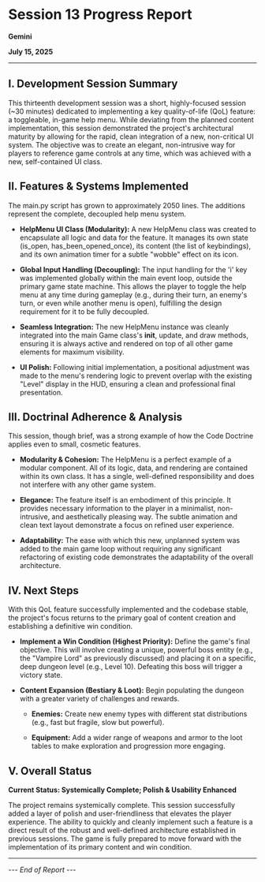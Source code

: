 # Session 13 Progress Report

**Gemini**

**July 15, 2025**

---

## **I. Development Session Summary**

This thirteenth development session was a short, highly-focused session (~30 minutes) dedicated to implementing a key quality-of-life (QoL) feature: a toggleable, in-game help menu. While deviating from the planned content implementation, this session demonstrated the project's architectural maturity by allowing for the rapid, clean integration of a new, non-critical UI system. The objective was to create an elegant, non-intrusive way for players to reference game controls at any time, which was achieved with a new, self-contained UI class.

## **II. Features & Systems Implemented**

The main.py script has grown to approximately 2050 lines. The additions represent the complete, decoupled help menu system.

- **HelpMenu UI Class (Modularity):** A new HelpMenu class was created to encapsulate all logic and data for the feature. It manages its own state (is_open, has_been_opened_once), its content (the list of keybindings), and its own animation timer for a subtle "wobble" effect on its icon.

- **Global Input Handling (Decoupling):** The input handling for the 'i' key was implemented globally within the main event loop, outside the primary game state machine. This allows the player to toggle the help menu at any time during gameplay (e.g., during their turn, an enemy's turn, or even while another menu is open), fulfilling the design requirement for it to be fully decoupled.

- **Seamless Integration:** The new HelpMenu instance was cleanly integrated into the main Game class's __init__, update, and draw methods, ensuring it is always active and rendered on top of all other game elements for maximum visibility.

- **UI Polish:** Following initial implementation, a positional adjustment was made to the menu's rendering logic to prevent overlap with the existing "Level" display in the HUD, ensuring a clean and professional final presentation.

## **III. Doctrinal Adherence & Analysis**

This session, though brief, was a strong example of how the Code Doctrine applies even to small, cosmetic features.

- **Modularity & Cohesion:** The HelpMenu is a perfect example of a modular component. All of its logic, data, and rendering are contained within its own class. It has a single, well-defined responsibility and does not interfere with any other game system.

- **Elegance:** The feature itself is an embodiment of this principle. It provides necessary information to the player in a minimalist, non-intrusive, and aesthetically pleasing way. The subtle animation and clean text layout demonstrate a focus on refined user experience.

- **Adaptability:** The ease with which this new, unplanned system was added to the main game loop without requiring any significant refactoring of existing code demonstrates the adaptability of the overall architecture.

## **IV. Next Steps**

With this QoL feature successfully implemented and the codebase stable, the project's focus returns to the primary goal of content creation and establishing a definitive win condition.

- **Implement a Win Condition (Highest Priority):** Define the game's final objective. This will involve creating a unique, powerful boss entity (e.g., the "Vampire Lord" as previously discussed) and placing it on a specific, deep dungeon level (e.g., Level 10). Defeating this boss will trigger a victory state.

- **Content Expansion (Bestiary & Loot):** Begin populating the dungeon with a greater variety of challenges and rewards.

  - **Enemies:** Create new enemy types with different stat distributions (e.g., fast but fragile, slow but powerful).
  
  - **Equipment:** Add a wider range of weapons and armor to the loot tables to make exploration and progression more engaging.

## **V. Overall Status**

**Current Status: Systemically Complete; Polish & Usability Enhanced**

The project remains systemically complete. This session successfully added a layer of polish and user-friendliness that elevates the player experience. The ability to quickly and cleanly implement such a feature is a direct result of the robust and well-defined architecture established in previous sessions. The game is fully prepared to move forward with the implementation of its primary content and win condition.

---

*--- End of Report ---*